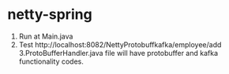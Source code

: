 # netty-spring

1. Run at Main.java
2. Test http://localhost:8082/NettyProtobuffkafka/employee/add
3.ProtoBufferHandler.java file will have protobuffer and kafka functionality codes.
